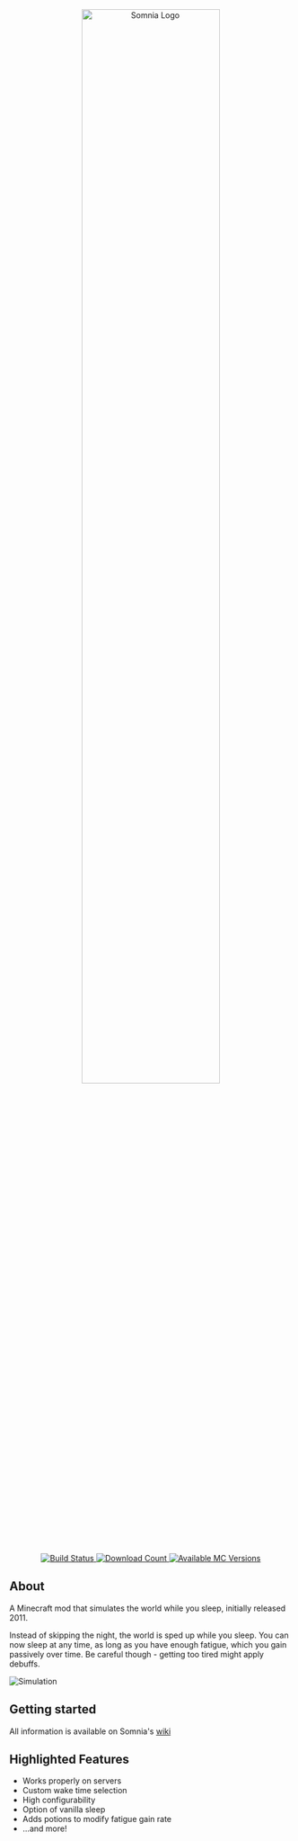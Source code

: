 <div align="center">
    <img src="https://i.imgur.com/KnnOhNi.png" alt="Somnia Logo" width="70%"/>
    <br></br>
    <a href="https://github.com/Su5eD/Somnia/actions">
        <img src="https://github.com/Su5eD/Somnia/workflows/Main/badge.svg" alt="Build Status">
    </a>
    <a href="https://www.curseforge.com/minecraft/mc-mods/somnia">
        <img src="http://cf.way2muchnoise.eu/full_400796_downloads.svg" alt="Download Count">
    </a>
    <a href="https://www.curseforge.com/minecraft/mc-mods/somnia">
        <img src="http://cf.way2muchnoise.eu/versions/400796.svg" alt="Available MC Versions">
    </a>
</div>


## About
A Minecraft mod that simulates the world while you sleep, initially released 2011.

Instead of skipping the night, the world is sped up while you sleep.
You can now sleep at any time, as long as you have enough fatigue, which you gain passively over time. 
Be careful though - getting too tired might apply debuffs.

![Simulation](https://i.imgur.com/Jxd013f.gif)

## Getting started
All information is available on Somnia's [wiki](https://github.com/Su5eD/Somnia/wiki)

## Highlighted Features
- Works properly on servers
- Custom wake time selection
- High configurability
- Option of vanilla sleep
- Adds potions to modify fatigue gain rate
- ...and more!
